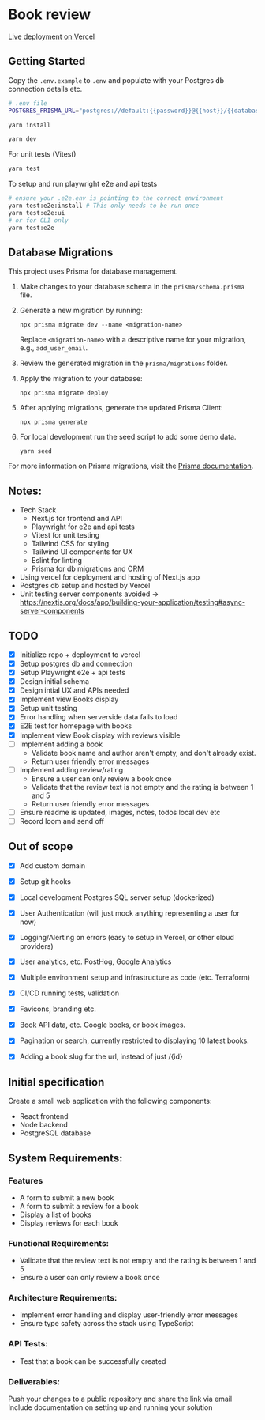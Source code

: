 # Book review
[Live deployment on Vercel](https://book-review-sage.vercel.app)

## Getting Started

Copy the `.env.example` to `.env` and populate with your Postgres db connection details etc.
```bash
# .env file
POSTGRES_PRISMA_URL="postgres://default:{{password}}@{{host}}/{{databaseName}}?pgbouncer=true&connect_timeout=15&sslmode=require"
```

```bash
yarn install
```

```bash
yarn dev
```

For unit tests (Vitest)
```bash
yarn test
```

To setup and run playwright e2e and api tests
```bash
# ensure your .e2e.env is pointing to the correct environment
yarn test:e2e:install # This only needs to be run once
yarn test:e2e:ui
# or for CLI only
yarn test:e2e
```

## Database Migrations

This project uses Prisma for database management.

1. Make changes to your database schema in the `prisma/schema.prisma` file.

2. Generate a new migration by running:
   ```
   npx prisma migrate dev --name <migration-name>
   ```
   Replace `<migration-name>` with a descriptive name for your migration, e.g., `add_user_email`.

3. Review the generated migration in the `prisma/migrations` folder.

4. Apply the migration to your database:
   ```
   npx prisma migrate deploy
   ```

5. After applying migrations, generate the updated Prisma Client:
   ```
   npx prisma generate
   ```

6. For local development run the seed script to add some demo data.
   ```
   yarn seed
   ```

For more information on Prisma migrations, visit the [Prisma documentation](https://www.prisma.io/docs/concepts/components/prisma-migrate).

## Notes:
- Tech Stack
    - Next.js for frontend and API
    - Playwright for e2e and api tests
    - Vitest for unit testing
    - Tailwind CSS for styling
    - Tailwind UI components for UX
    - Eslint for linting
    - Prisma for db migrations and ORM 
- Using vercel for deployment and hosting of Next.js app
- Postgres db setup and hosted by Vercel
- Unit testing server components avoided -> https://nextjs.org/docs/app/building-your-application/testing#async-server-components

## TODO
- [x] Initialize repo + deployment to vercel
- [x] Setup postgres db and connection
- [x] Setup Playwright e2e + api tests
- [x] Design initial schema
- [x] Design intial UX and APIs needed
- [x] Implement view Books display
- [x] Setup unit testing
- [x] Error handling when serverside data fails to load
- [x] E2E test for homepage with books
- [x] Implement view Book display with reviews visible
- [ ] Implement adding a book 
   - Validate book name and author aren't empty, and don't already exist.
   - Return user friendly error messages
- [ ] Implement adding review/rating
   - Ensure a user can only review a book once
   - Validate that the review text is not empty and the rating is between 1 and 5
   - Return user friendly error messages
- [ ] Ensure readme is updated, images, notes, todos local dev etc
- [ ] Record loom and send off

## Out of scope
- [x] Add custom domain
- [x] Setup git hooks
- [x] Local development Postgres SQL server setup (dockerized)
- [x] User Authentication (will just mock anything representing a user for now)
- [x] Logging/Alerting on errors (easy to setup in Vercel, or other cloud providers)
- [x] User analytics, etc. PostHog, Google Analytics
- [x] Multiple environment setup and infrastructure as code (etc. Terraform)
- [x] CI/CD running tests, validation
- [x] Favicons, branding etc.
- [x] Book API data, etc. Google books, or book images.
- [x] Pagination or search, currently restricted to displaying 10 latest books.
- [x] Adding a book slug for the url, instead of just /{id}


## Initial specification
Create a small web application with the following components:

- React frontend
- Node backend
- PostgreSQL database

## System Requirements:

### Features

- A form to submit a new book
- A form to submit a review for a book
- Display a list of books
- Display reviews for each book

### Functional Requirements:

- Validate that the review text is not empty and the rating is between 1 and 5
- Ensure a user can only review a book once

### Architecture Requirements:
- Implement error handling and display user-friendly error messages
- Ensure type safety across the stack using TypeScript


### API Tests:
- Test that a book can be successfully created

### Deliverables:

Push your changes to a public repository and share the link via email
Include documentation on setting up and running your solution
